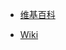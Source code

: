 


* [维基百科](https://zh.wikipedia.org/wiki/Wikipedia:%E9%A6%96%E9%A1%B5)

* [Wiki](https://en.wikipedia.org/wiki/Main_Page)